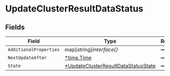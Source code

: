 # UpdateClusterResultDataStatus


## Fields

| Field                                                                                            | Type                                                                                             | Required                                                                                         | Description                                                                                      |
| ------------------------------------------------------------------------------------------------ | ------------------------------------------------------------------------------------------------ | ------------------------------------------------------------------------------------------------ | ------------------------------------------------------------------------------------------------ |
| `AdditionalProperties`                                                                           | map[string]*interface{}*                                                                         | :heavy_minus_sign:                                                                               | N/A                                                                                              |
| `NextUpdateAfter`                                                                                | [*time.Time](https://pkg.go.dev/time#Time)                                                       | :heavy_minus_sign:                                                                               | N/A                                                                                              |
| `State`                                                                                          | [*UpdateClusterResultDataStatusState](../../models/shared/updateclusterresultdatastatusstate.md) | :heavy_minus_sign:                                                                               | N/A                                                                                              |